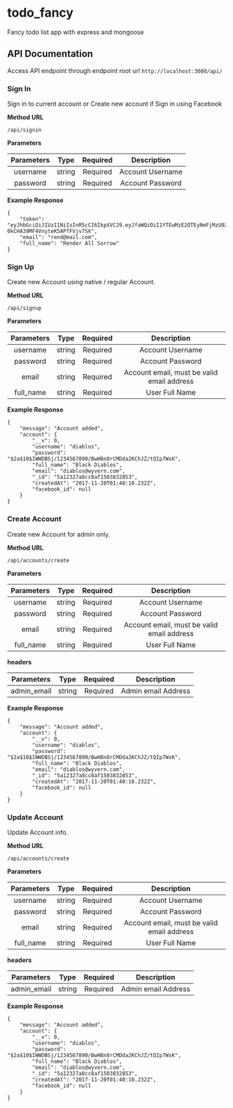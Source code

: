 # todo_fancy
Fancy todo list app with express and mongoose

## API Documentation
Access API endpoint through endpoint root url `http://localhost:3000/api/`

### Sign In
Sign in to current account or Create new account if Sign in using Facebook

**Method URL**

`/api/signin`

**Parameters**

| Parameters | Type | Required | Description |
|:---------:|:----:|:--------:|:-----------:|
| username | string | Required | Account Username|
| password | string | Required | Account Password|


**Example Response**

```
{
	"token": "eyJhbGciOiJIUzI1NiIsInR5cCI6IkpXVCJ9.eyJfaWQiOiI1YTEwMzE2OTEyNmFjMzU0ZDBmODc1NGQiLCJ1c2VybmFtZSI6InJlbmRzb3ciLCJwYXNzd29yZCI6IiQyYSQxMCRENVowTHFhWGtJQW0vNW9sVDBqZ08uMlRjTDRmdjaerhdnvo9uNmozR1ZjTmxaTXN5TnlVdSIsImZ1bGxfbmFtZSI6IlJlbmRlciBBbGwgU29ycm93IiwiZW1haWwiOiJyZW5kQG1haWwuY29tIiwiZmFjZWJvb2tfaWQiOm51bGwsImlhdCI6MTUxMTE0MTgwMn0.rKeUENni2DcpTWn-0kCHA39MF4VnyteK5APfFVjv7Sk",
	"email": "rend@mail.com",
	"full_name": "Render All Sorrow"
}
```

### Sign Up
Create new Account using native / regular Account.

**Method URL**

`/api/signup`

**Parameters**

| Parameters | Type | Required | Description |
|:---------:|:----:|:--------:|:-----------:|
| username | string | Required | Account Username|
| password | string | Required | Account Password|
| email | string | Required | Account email, must be valid email address|
| full_name | string | Required | User Full Name|

**Example Response**

```
{
	"message": "Account added",
	"account": {
		"__v": 0,
		"username": "diablos",
		"password": "$2a$10$IWWDBSj/1234567890/BwHBn8rCMDda2KChJZ/tQIp7WxK",
		"full_name": "Black Diablos",
		"email": "diablos@wyvern.com",
		"_id": "5a12327a8cc8af1503832853",
		"createdAt": "2017-11-20T01:40:10.232Z",
		"facebook_id": null
	}
}
```
### Create Account
Create new Account for admin only.

**Method URL**

`/api/accounts/create`

**Parameters**

| Parameters | Type | Required | Description |
|:---------:|:----:|:--------:|:-----------:|
| username | string | Required | Account Username|
| password | string | Required | Account Password|
| email | string | Required | Account email, must be valid email address|
| full_name | string | Required | User Full Name|

**headers**

| Parameters | Type | Required | Description |
|:---------:|:----:|:--------:|:-----------:|
| admin_email | string | Required | Admin email Address|

**Example Response**

```
{
	"message": "Account added",
	"account": {
		"__v": 0,
		"username": "diablos",
		"password": "$2a$10$IWWDBSj/1234567890/BwHBn8rCMDda2KChJZ/tQIp7WxK",
		"full_name": "Black Diablos",
		"email": "diablos@wyvern.com",
		"_id": "5a12327a8cc8af1503832853",
		"createdAt": "2017-11-20T01:40:10.232Z",
		"facebook_id": null
	}
}
```
### Update Account
Update Account info.

**Method URL**

`/api/accounts/create`

**Parameters**

| Parameters | Type | Required | Description |
|:---------:|:----:|:--------:|:-----------:|
| username | string | Required | Account Username|
| password | string | Required | Account Password|
| email | string | Required | Account email, must be valid email address|
| full_name | string | Required | User Full Name|

**headers**

| Parameters | Type | Required | Description |
|:---------:|:----:|:--------:|:-----------:|
| admin_email | string | Required | Admin email Address|

**Example Response**

```
{
	"message": "Account added",
	"account": {
		"__v": 0,
		"username": "diablos",
		"password": "$2a$10$IWWDBSj/1234567890/BwHBn8rCMDda2KChJZ/tQIp7WxK",
		"full_name": "Black Diablos",
		"email": "diablos@wyvern.com",
		"_id": "5a12327a8cc8af1503832853",
		"createdAt": "2017-11-20T01:40:10.232Z",
		"facebook_id": null
	}
}
```